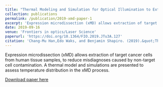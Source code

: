 ```yaml
---
title: "Thermal Modeling and Simulation for Optical Illumination to Extract Cancer Cells from Human Tissue Samples"
collection: publications
permalink: /publication/2019-xmd-paper-1
excerpt: 'Expression microdissection (xMD) allows extraction of target cancer cells from human tissue samples, to reduce misdiagnoses caused by non-target cell contamination. A thermal model and simulations are presented to assess temperature distribution in the xMD process.'
date: 2019-09-16
venue: 'Frontiers in optics/Laser Science'
paperurl: 'https://doi.org/10.1364/FIO.2019.JTu3A.127'
citation: 'Chang-Mu Han,Edo Waks, and Benjamin Shapiro. (2019).&quot;Thermal Modeling and Simulation for Optical Illumination to Extract Cancer Cells from Human Tissue Samples.&quot; <i>Frontiers in optics/Laser Science</i>.'
---
```

Expression microdissection (xMD) allows extraction of target cancer cells from human tissue samples, to reduce misdiagnoses caused by non-target cell contamination. A thermal model and simulations are presented to assess temperature distribution in the xMD process.

[Download paper here](http://hankcmhan.github.io/files/paper1.pdf)
